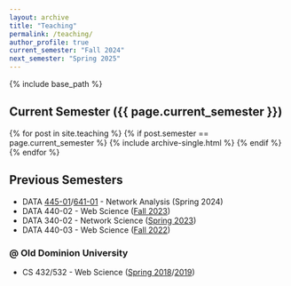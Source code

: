 ```yaml
---
layout: archive
title: "Teaching"
permalink: /teaching/
author_profile: true
current_semester: "Fall 2024"
next_semester: "Spring 2025"
---
```

{% include base_path %}

<!--
## Next Semester ({{ page.next_semester }})

{% for post in site.teaching %}
  {% if post.semester == page.next_semester %}
    {% include archive-single.html %}
  {% endif %}
{% endfor %}
-->

## Current Semester ({{ page.current_semester }})

{% for post in site.teaching %}
  {% if post.semester == page.current_semester %}
    {% include archive-single.html %}
  {% endif %}
{% endfor %}

## Previous Semesters

* DATA [445-01](/teaching/2024-spring-data-445-01)/[641-01](/teaching/2024-spring-data-641-01) - Network Analysis (Spring 2024)
* DATA 440-02 - Web Science ([Fall 2023](/teaching/2023-fall-data-440-02))
* DATA 340-02 - Network Science ([Spring 2023](/teaching/2023-spring-data-340-02))
* DATA 440-03 - Web Science ([Fall 2022](/teaching/2022-fall-data-440-03))

### @ Old Dominion University

* CS 432/532 - Web Science ([Spring 2018](/teaching/2018-spring-cs-432-532)/[2019](/teaching/2019-spring-cs-432-532))
